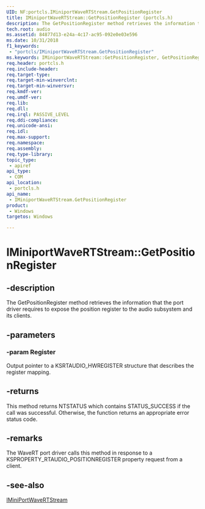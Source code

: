 ```yaml
---
UID: NF:portcls.IMiniportWaveRTStream.GetPositionRegister
title: IMiniportWaveRTStream::GetPositionRegister (portcls.h)
description: The GetPositionRegister method retrieves the information that the port driver requires to expose the position register to the audio subsystem and its clients.
tech.root: audio
ms.assetid: 84877d13-e24a-4c17-ac95-092e0e03e596
ms.date: 10/31/2018
f1_keywords:
 - "portcls/IMiniportWaveRTStream.GetPositionRegister"
ms.keywords: IMiniportWaveRTStream::GetPositionRegister, GetPositionRegister, IMiniportWaveRTStream.GetPositionRegister, IMiniportWaveRTStream::GetPositionRegister, IMiniportWaveRTStream.GetPositionRegister
req.header: portcls.h
req.include-header:
req.target-type:
req.target-min-winverclnt:
req.target-min-winversvr:
req.kmdf-ver:
req.umdf-ver:
req.lib:
req.dll:
req.irql: PASSIVE_LEVEL
req.ddi-compliance:
req.unicode-ansi:
req.idl:
req.max-support:
req.namespace:
req.assembly:
req.type-library: 
topic_type: 
 - apiref
api_type: 
 - COM
api_location: 
 - portcls.h
api_name: 
 - IMiniportWaveRTStream.GetPositionRegister
product: 
 - Windows
targetos: Windows

---
```


# IMiniportWaveRTStream::GetPositionRegister


## -description

The GetPositionRegister method retrieves the information that the port driver requires to expose the position register to the audio subsystem and its clients.

## -parameters

### -param Register

Output pointer to a KSRTAUDIO_HWREGISTER structure that describes the register mapping.


## -returns
This method returns NTSTATUS which contains STATUS_SUCCESS if the call was successful. Otherwise, the function returns an appropriate error status code.

## -remarks
The WaveRT port driver calls this method in response to a KSPROPERTY_RTAUDIO_POSITIONREGISTER property request from a client.

## -see-also

[IMiniPortWaveRTStream](nn-portcls-iminiportwavertstream.md)

